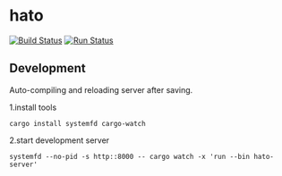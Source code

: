 # hato

[![Build Status](https://travis-ci.org/hato-project/hato.svg?branch=master)](https://travis-ci.org/hato-project/hato)
[![Run Status](https://api.shippable.com/projects/5bc44b5564e8ed070004cb2e/badge?branch=master)]()


## Development
Auto-compiling and reloading server after saving.

1.install tools
```
cargo install systemfd cargo-watch
```

2.start development server   
```
systemfd --no-pid -s http::8000 -- cargo watch -x 'run --bin hato-server'
```
